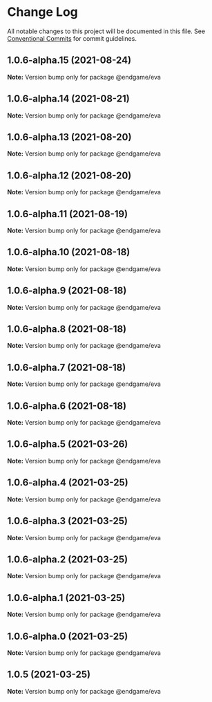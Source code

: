# Change Log

All notable changes to this project will be documented in this file.
See [Conventional Commits](https://conventionalcommits.org) for commit guidelines.

## 1.0.6-alpha.15 (2021-08-24)

**Note:** Version bump only for package @endgame/eva





## 1.0.6-alpha.14 (2021-08-21)

**Note:** Version bump only for package @endgame/eva





## 1.0.6-alpha.13 (2021-08-20)

**Note:** Version bump only for package @endgame/eva





## 1.0.6-alpha.12 (2021-08-20)

**Note:** Version bump only for package @endgame/eva





## 1.0.6-alpha.11 (2021-08-19)

**Note:** Version bump only for package @endgame/eva





## 1.0.6-alpha.10 (2021-08-18)

**Note:** Version bump only for package @endgame/eva





## 1.0.6-alpha.9 (2021-08-18)

**Note:** Version bump only for package @endgame/eva





## 1.0.6-alpha.8 (2021-08-18)

**Note:** Version bump only for package @endgame/eva





## 1.0.6-alpha.7 (2021-08-18)

**Note:** Version bump only for package @endgame/eva





## 1.0.6-alpha.6 (2021-08-18)

**Note:** Version bump only for package @endgame/eva





## 1.0.6-alpha.5 (2021-03-26)

**Note:** Version bump only for package @endgame/eva





## 1.0.6-alpha.4 (2021-03-25)

**Note:** Version bump only for package @endgame/eva





## 1.0.6-alpha.3 (2021-03-25)

**Note:** Version bump only for package @endgame/eva





## 1.0.6-alpha.2 (2021-03-25)

**Note:** Version bump only for package @endgame/eva





## 1.0.6-alpha.1 (2021-03-25)

**Note:** Version bump only for package @endgame/eva





## 1.0.6-alpha.0 (2021-03-25)

**Note:** Version bump only for package @endgame/eva





## 1.0.5 (2021-03-25)

**Note:** Version bump only for package @endgame/eva
